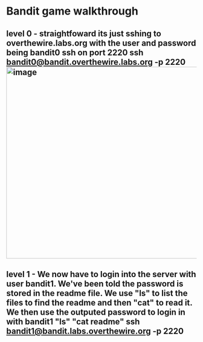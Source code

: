 # Bandit game walkthrough
## level 0 - straightfoward its just sshing to overthewire.labs.org with the user and password being bandit0 ssh on port 2220 ssh bandit0@bandit.overthewire.labs.org -p 2220 <img width="1102" height="506" alt="image" src="https://github.com/user-attachments/assets/ce799705-45c3-415b-af82-663118d897b3" />
## level 1 - We now have to login into the server with user bandit1. We've been told the password is stored in the readme file. We use "ls" to list the files to find the readme and then "cat" to read it. We then use the outputed password to login in with bandit1  "ls" "cat readme" ssh bandit1@bandit.labs.overthewire.org -p 2220

